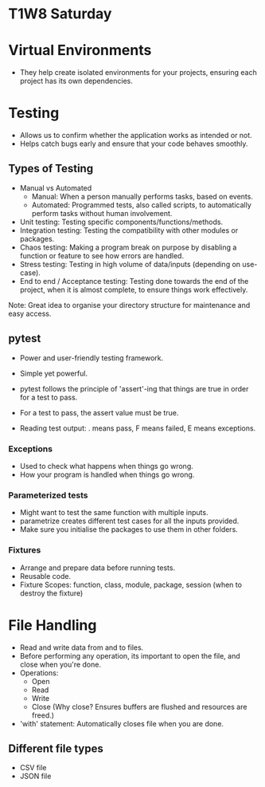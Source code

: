 # T1W8 Saturday
# Virtual Environments
- They help create isolated environments for your projects, ensuring each project has its own dependencies.

# Testing
- Allows us to confirm whether the application works as intended or not.
- Helps catch bugs early and ensure that your code behaves smoothly.

## Types of Testing
- Manual vs Automated
    - Manual: When a person manually performs tasks, based on events.
    - Automated: Programmed tests, also called scripts, to automatically perform tasks without human involvement.
- Unit testing: Testing specific components/functions/methods.
- Integration testing:  Testing the compatibility with other modules or packages.
- Chaos testing: Making a program break on purpose by disabling a function or feature to see how errors are handled.
- Stress testing: Testing in high volume of data/inputs (depending on use-case).
- End to end / Acceptance testing: Testing done towards the end of the project, when it is almost complete, to ensure things work effectively.

Note: Great idea to organise your directory structure for maintenance and easy access.

## pytest
- Power and user-friendly testing framework.
- Simple yet powerful.
- pytest follows the principle of 'assert'-ing that things are true in order for a test to pass.
- For a test to pass, the assert value must be true.

- Reading test output: . means pass, F means failed, E means exceptions.

### Exceptions
- Used to check what happens when things go wrong.
- How your program is handled when things go wrong.

### Parameterized tests
- Might want to test the same function with multiple inputs.
- parametrize creates different test cases for all the inputs provided.
- Make sure you initialise the packages to use them in other folders.

### Fixtures
- Arrange and prepare data before running tests.
- Reusable code.
- Fixture Scopes: function, class, module, package, session (when to destroy the fixture)

# File Handling
- Read and write data from and to files.
- Before performing any operation, its important to open the file, and close when you're done.
- Operations:
    - Open
    - Read
    - Write
    - Close (Why close? Ensures buffers are flushed and resources are freed.)
- 'with' statement: Automatically closes file when you are done.

## Different file types
- CSV file
- JSON file
